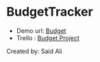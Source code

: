 # BudgetTracker

* Demo url: [Budget](https://budgetwebmvc20211020212522.azurewebsites.net/)
* Trello : [Budget Project](https://trello.com/b/TF3B2po6/budget)


Created by:
Said Ali
